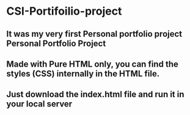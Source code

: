 # CSI-Portifoilio-project
## It was my very first Personal portfolio project Personal Portfolio Project
## Made with Pure HTML only, you can find the styles (CSS) internally in the HTML file. 
## Just download the index.html file and run it in your local server 
